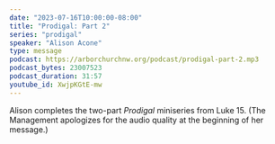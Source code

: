 ```yaml
---
date: "2023-07-16T10:00:00-08:00"
title: "Prodigal: Part 2"
series: "prodigal"
speaker: "Alison Acone"
type: message
podcast: https://arborchurchnw.org/podcast/prodigal-part-2.mp3
podcast_bytes: 23007523
podcast_duration: 31:57
youtube_id: XwjpKGtE-mw
---
```


Alison completes the two-part _Prodigal_ miniseries from Luke 15. (The Management apologizes for the audio quality at the beginning of her message.)
